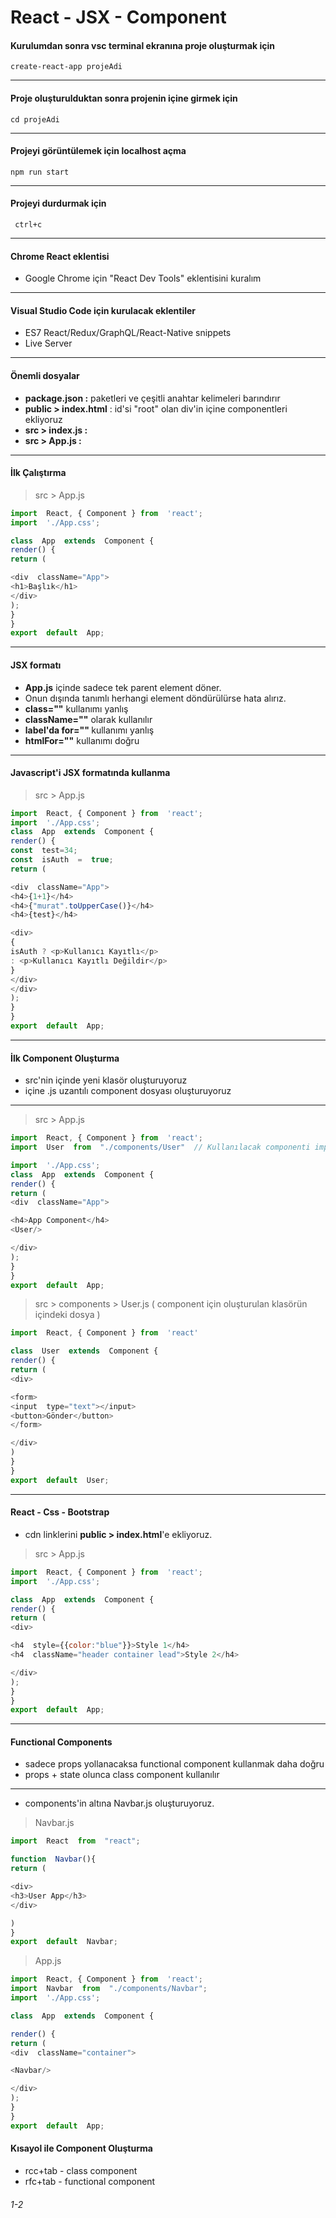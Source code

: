 # React - JSX - Component


#### Kurulumdan sonra vsc terminal ekranına proje oluşturmak için 
```create-react-app projeAdi```

---

#### Proje oluşturulduktan sonra projenin içine girmek için
```cd projeAdi```

---

#### Projeyi görüntülemek için localhost açma
```npm run start```

---

#### Projeyi durdurmak için
``` ctrl+c```

---

#### Chrome React eklentisi
* Google Chrome için "React Dev Tools" eklentisini kuralım

---

#### Visual Studio Code için kurulacak eklentiler

* ES7 React/Redux/GraphQL/React-Native snippets
* Live Server

---

#### Önemli dosyalar
*  <b>package.json :</b> paketleri ve çeşitli anahtar kelimeleri barındırır
* <b>public > index.html</b> : id'si "root" olan div'in içine componentleri ekliyoruz
* <b>src > index.js : </b>
* <b>src > App.js :</b> 

---

#### İlk Çalıştırma

> src > App.js 

```js
import  React, { Component } from  'react';
import  './App.css';

class  App  extends  Component {
render() {
return (

<div  className="App">
<h1>Başlık</h1>
</div>
);
}
}
export  default  App;

```

---

#### JSX formatı

* <b>App.js</b> içinde sadece tek parent element döner.
* Onun dışında tanımlı herhangi element döndürülürse hata alırız.
* <b>class=""</b> kullanımı yanlış
* <b>className=""</b> olarak kullanılır
* <b>label'da for="" </b>kullanımı yanlış
* <b>htmlFor=""</b> kullanımı doğru

---

#### Javascript'i JSX formatında kullanma

> src > App.js

```js
import  React, { Component } from  'react';
import  './App.css';
class  App  extends  Component {
render() {
const  test=34;
const  isAuth  =  true;
return (

<div  className="App">
<h4>{1+1}</h4>
<h4>{"murat".toUpperCase()}</h4>
<h4>{test}</h4>

<div>
{
isAuth ? <p>Kullanıcı Kayıtlı</p>
: <p>Kullanıcı Kayıtlı Değildir</p>
}
</div>
</div>
);
}
}
export  default  App;

```

---

#### İlk Component Oluşturma
* src'nin içinde yeni klasör oluşturuyoruz
* içine .js uzantılı component dosyası oluşturuyoruz 
---


> src > App.js

```js
import  React, { Component } from  'react';
import  User  from  "./components/User"  // Kullanılacak componenti import ediyoruz

import  './App.css';
class  App  extends  Component {
render() {
return (
<div  className="App">

<h4>App Component</h4>
<User/>

</div>
);
}
}
export  default  App;
``` 

> src > components > User.js  ( component için oluşturulan klasörün içindeki dosya )

```js
import  React, { Component } from  'react'

class  User  extends  Component {
render() {
return (
<div>

<form>
<input  type="text"></input>
<button>Gönder</button>
</form>

</div>
)
}
}
export  default  User;
```

---



#### React - Css - Bootstrap

* cdn linklerini <b>public > index.html</b>'e ekliyoruz.

> src > App.js

```js
import  React, { Component } from  'react';
import  './App.css';

class  App  extends  Component {
render() {
return (
<div>

<h4  style={{color:"blue"}}>Style 1</h4>
<h4  className="header container lead">Style 2</h4>

</div>
);
}
}
export  default  App;
```

---


#### Functional Components

* sadece props yollanacaksa functional component kullanmak daha doğru
* props + state olunca class component kullanılır
---

* components'in altına Navbar.js oluşturuyoruz.

> Navbar.js

```js
import  React  from  "react";

function  Navbar(){
return (

<div>
<h3>User App</h3>
</div>

)
}
export  default  Navbar;
```

>App.js

```js
import  React, { Component } from  'react';
import  Navbar  from  "./components/Navbar";
import  './App.css';

class  App  extends  Component {

render() {
return (
<div  className="container">

<Navbar/>

</div>
);
}
}
export  default  App;
```

#### Kısayol ile Component Oluşturma

* rcc+tab - class component
* rfc+tab - functional component


###### 1-2










